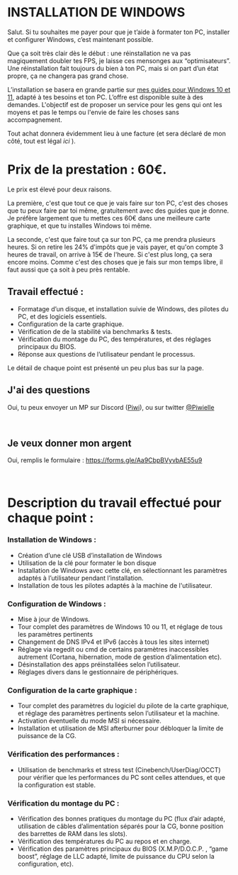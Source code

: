 # INSTALLATION DE WINDOWS


Salut. Si tu souhaites me payer pour que je t’aide à formater ton PC, installer et configurer Windows, c’est maintenant possible.

Que ça soit très clair dès le début : une réinstallation ne va pas magiquement doubler tes FPS, je laisse ces mensonges aux “optimisateurs”. Une réinstallation fait toujours du bien à ton PC, mais si on part d’un état propre, ça ne changera pas grand chose.


L’installation se basera en grande partie sur [mes guides pour Windows 10 et 11](https://installerwindows.fr/), adapté à tes besoins et ton PC.
L’offre est disponible suite à des demandes. L'objectif est de proposer un service pour les gens qui ont les moyens et pas le temps ou l'envie de faire les choses sans accompagnement.

Tout achat donnera évidemment lieu à une facture (et sera déclaré de mon côté, tout est légal *ici* ).


# Prix de la prestation : 60€.

Le prix est élevé pour deux raisons.

La première, c'est que tout ce que je vais faire sur ton PC, c'est des choses que tu peux faire par toi même, gratuitement avec des guides que je donne. Je préfère largement que tu mettes ces 60€ dans une meilleure carte graphique, et que tu installes Windows toi même.

La seconde, c'est que faire tout ça sur ton PC, ça me prendra plusieurs heures. Si on retire les 24% d'impôts que je vais payer, et qu'on compte 3 heures de travail, on arrive à 15€ de l'heure. Si c'est plus long, ça sera encore moins. Comme c'est des choses que je fais sur mon temps libre, il faut aussi que ça soit à peu près rentable.

## Travail effectué :
<ul>
  <li>Formatage d’un disque, et installation suivie de Windows, des pilotes du PC, et des logiciels essentiels.</li>
  <li>Configuration de la carte graphique.</li>
  <li>Vérification de de la stabilité via benchmarks & tests.</li>
  <li>Vérification du montage du PC, des températures, et des réglages principaux du BIOS.</li>
 <li>Réponse aux questions de l’utilisateur pendant le processus.</li>
</ul> 
Le détail de chaque point est présenté un peu plus bas sur la page.

## J'ai des questions
Oui, tu peux envoyer un MP sur Discord ([Piwi](https://discordapp.com/users/95918004444872704)), ou sur twitter [@Piwielle](https://twitter.com/Piwielle)

<br/>

## Je veux donner mon argent
Oui, remplis le formulaire : https://forms.gle/Aa9CbpBVyvbAE55u9

<br/>

# Description du travail effectué pour chaque point :


### **Installation de Windows :**

- Création d’une clé USB d’installation de Windows
- Utilisation de la clé pour formater le bon disque
- Installation de Windows avec cette clé, en sélectionnant les paramètres adaptés à l’utilisateur pendant l’installation.
- Installation de tous les pilotes adaptés à la machine de l'utilisateur.



###  **Configuration de Windows :**

- Mise à jour de Windows.
- Tour complet des paramètres de Windows 10 ou 11, et réglage de tous les paramètres pertinents
- Changement de DNS IPv4 et IPv6 (accès à tous les sites internet)
- Réglage via regedit ou cmd de certains paramètres inaccessibles autrement (Cortana, hibernation, mode de gestion d’alimentation etc).
- Désinstallation des apps préinstallées selon l’utilisateur.
- Réglages divers dans le gestionnaire de périphériques.



###  **Configuration de la carte graphique :**

- Tour complet des paramètres du logiciel du pilote de la carte graphique, et réglage des paramètres pertinents selon l’utilisateur et la machine. 
- Activation éventuelle du mode MSI si nécessaire.
- Installation et utilisation de MSI afterburner pour débloquer la limite de puissance de la CG.


###  **Vérification des performances :**

- Utilisation de benchmarks et stress test (Cinebench/UserDiag/OCCT) pour vérifier que les performances du PC sont celles attendues, et que la configuration est stable.


###  **Vérification du montage du PC :**

- Vérification des bonnes pratiques du montage du PC (flux d’air adapté, utilisation de câbles d’alimentation séparés pour la CG, bonne position des barrettes de RAM dans les slots). 
- Vérification des températures du PC au repos et en charge. 
- Vérification des paramètres principaux du BIOS (X.M.P/D.O.C.P. , “game boost”, réglage de LLC adapté, limite de puissance du CPU selon la configuration, etc).

